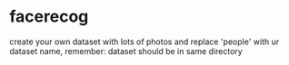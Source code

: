 # facerecog

create your own dataset with lots of photos and replace 'people' with ur dataset name, remember: dataset should be in same directory
